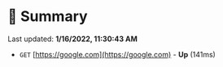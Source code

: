 # 📖 Summary
Last updated: **1/16/2022, 11:30:43 AM**

- `GET` [https://google.com](https://google.com) - **Up** (141ms)
